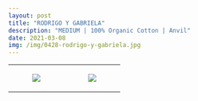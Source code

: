 ```yaml
---
layout: post
title: "RODRIGO Y GABRIELA"
description: "MEDIUM | 100% Organic Cotton | Anvil"
date: 2021-03-08
img: /img/0428-rodrigo-y-gabriela.jpg
---
```




<table style="width:100%;"><tr><td style="vertical-align:top;">
      <figure class="tmblr-full" data-orig-height="2048" data-orig-width="1365" data-orig-src="https://concertshirts.netlify.app/shirts/0428/0428-01.jpg"><img src="https://64.media.tumblr.com/5012ba98e654bb3a5e44ffa0e1c248a9/5e6474fc3142342e-02/s540x810/b3ff45a0d0d9c5a904ee51031525bef1aa770f11.jpg" data-orig-height="2048" data-orig-width="1365" data-orig-src="https://concertshirts.netlify.app/shirts/0428/0428-01.jpg"/></figure></td>
    <td style="vertical-align:top;">
      <figure class="tmblr-full" data-orig-height="2048" data-orig-width="1365" data-orig-src="https://concertshirts.netlify.app/shirts/0428/0428-02.jpg"><img src="https://64.media.tumblr.com/c6ff12ccbd2fa2f6ddb28651d48b3e6a/5e6474fc3142342e-34/s540x810/b933b575a47fd57240746e27017868bc5b0bd568.jpg" data-orig-height="2048" data-orig-width="1365" data-orig-src="https://concertshirts.netlify.app/shirts/0428/0428-02.jpg"/></figure></td>
  </tr></table>
